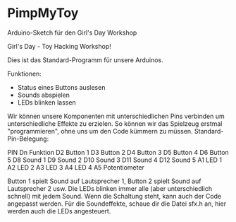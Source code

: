 # PimpMyToy
Arduino-Sketch für den Girl's Day Workshop

Girl's Day - Toy Hacking Workshop!

Dies ist das Standard-Programm für unsere Arduinos.

  Funktionen:
  - Status eines Buttons auslesen
  - Sounds abspielen
  - LEDs blinken lassen
  
  Wir können unsere Komponenten mit unterschiedlichen Pins verbinden um unterschiedliche Effekte zu erzielen.
  So können wir das Spielzeug erstmal "programmieren", ohne uns um den Code kümmern zu müssen.
  Standard-Pin-Belegung:
  
  PIN Dn      Funktion
  D2            Button 1
  D3            Button 2
  D4            Button 3
  D5            Button 4
  D6            Button 5
  D8            Sound 1
  D9            Sound 2
  D10           Sound 3
  D11           Sound 4
  D12           Sound 5
  A1            LED 1
  A2            LED 2
  A3            LED 3
  A4            LED 4
  A5            Potentiometer
  
  Button 1 spielt Sound auf Lautsprecher 1, Button 2 spielt Sound auf Lautsprecher 2 usw.
  Die LEDs blinken immer alle (aber unterschiedlich schnell) mit jedem Sound.
  Wenn die Schaltung steht, kann auch der Code angepasst werden.
  Für die Soundeffekte, schaue dir die Datei sfx.h an, hier werden auch die LEDs angesteuert.
